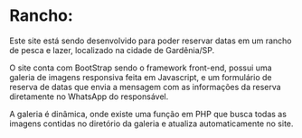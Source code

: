 ﻿# Rancho:

Este site está sendo desenvolvido para poder reservar datas em um rancho de pesca e lazer, localizado na cidade de Gardênia/SP. 

O site conta com BootStrap sendo o framework front-end, possui uma galeria de imagens responsiva feita em Javascript, e um formulário de reserva de datas que envia a mensagem com as informações da reserva diretamente no WhatsApp do responsável.

A galeria é dinâmica, onde existe uma função em PHP que busca todas as imagens contidas no diretório da galeria e atualiza automaticamente no site.